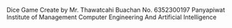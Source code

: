 Dice Game 
Create by Mr. Thawatcahi Buachan 
No. 6352300197 Panyapiwat Institute of Management
Computer Engineering And Artificial Intelligence